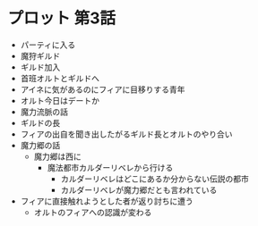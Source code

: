 # プロット 第3話
- パーティに入る
- 魔狩ギルド
- ギルド加入
- 首班オルトとギルドへ
- アイネに気があるのにフィアに目移りする青年
- オルト今日はデートか
- 魔力流脈の話
- ギルドの長
- フィアの出自を聞き出したがるギルド長とオルトのやり合い
- 魔力郷の話
  - 魔力郷は西に
    - 魔法都市カルダーリベレから行ける
      - カルダーリベレはどこにあるか分からない伝説の都市
      - カルダーリベレが魔力郷だとも言われている
- フィアに直接触れようとした者が返り討ちに遭う
  - オルトのフィアへの認識が変わる
